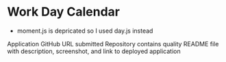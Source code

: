 # Work Day Calendar
- moment.js is depricated so I used day.js instead

Application GitHub URL submitted
Repository contains quality README file with description, screenshot, and link to deployed application